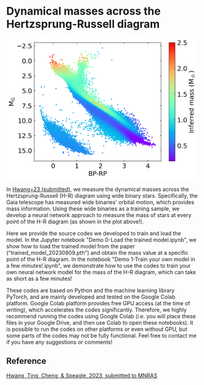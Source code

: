 # Dynamical masses across the Hertzsprung-Russell diagram


![](20230809_HRmass.png)

In [Hwang+23 (submitted)](https://arxiv.org/abs/2308.08584), we measure the dynamical masses across the Hertzsprung-Russell (H-R) diagram using wide binary stars. Specifically, the Gaia telescope has measured wide binaries' orbital motion, which provides mass information. Using these wide binaries as a training sample, we develop a neural network approach to measure the mass of stars at every point of the H-R diagram (as shown in the plot above!). 

Here we provide the source codes we developed to train and load the model. In the Jupyter notebook "Demo 0-Load the trained model.ipynb", we show how to load the trained model from the paper ("trained_model_20230809.pth") and obtain the mass value at a specific point of the H-R diagram. In the notebook "Demo 1-Train your own model in a few minutes!.ipynb", we demonstrate how to use the codes to train your own neural network model for the mass of the H-R diagram, which can take as short as a few minutes!

These codes are based on Python and the machine learning library PyTorch, and are mainly developed and tested on the Google Colab platform. Google Colab platform provides free GPU access (at the time of writing), which accelerates the codes significantly. Therefore, we highly recommend running the codes using Google Colab (i.e. you will place these files in your Google Drive, and then use Colab to open these notebooks). It is possible to run the codes on other platforms or even without GPU, but some parts of the codes may not be fully functional. Feel free to contact me if you have any suggestions or comments! 

## Reference
[Hwang, Ting, Cheng, & Speagle, 2023, submitted to MNRAS](https://arxiv.org/abs/2308.08584)
